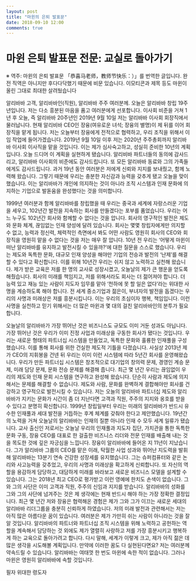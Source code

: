 ```yaml
---
layout: post
title: "마윈의 은퇴 발표문"
date: 2018-09-10 12:00
comments: true
---
```


# 마윈 은퇴 발표문 전문: 교실로 돌아가기
※ 역주: 마윈의 은퇴 발표문 「恭喜马老师，教师节快乐：）」를 번역한 글입니다. 완전 직역은 아니지만 후다다닥했기 때문에 비문 있습니다. 이모티콘과 제목 등도 마윈이 올린 그대로 최대한 살려뒀습니다

알리바바 고객, 알리바바인(직원), 알리바바 주주 여러분께.
오늘은 알리바바 창립 19주년입니다. 저는 다소 흥분된 마음을 품고 여러분에게 선포합니다. 이사회 비준을 거쳐 1년 후 오늘, 즉 알리바바 20주년인 2019년 9월 10일 저는 알리바바 이사회 회장직에서 물러납니다. 현재 알리비바 CEO인 장융(여유로운 녀석; 장융의 별명)이 제 뒤를 이어 회장직을 맡게 됩니다. 저는 오늘부터 장융에게 전적으로 협력하고, 우리 조직을 위해서 이임 작업에 들어가겠습니다. 2019년 9월 10일 이후 저는 2020년 주주총회까지 알리바바 이사회 이사직을 맡을 것입니다.
이는 제가 심사숙고하고, 성실히 준비한 10년의 계획입니다. 오늘 드디어 이 계획을 실현하게 됐습니다. 알리비바 파트너들의 동의에 감사드리고, 알리바바 이사회의 비준에도 감사드립니다. 또 모든 알리바바 동료와 그의 가족들에게도 감사드립니다. 과거 19년 동안 여러분은 저에게 신뢰와 지지를 보내줬고, 함께 노력해 왔습니다. 그렇기 때문에 우리는 충분한 자신감과 능력을 갖추게 됐고 오늘을 맞이했습니다. 이는 알리바바가 개인에 의지하는 것이 아니라 조직 시스템과 인재 문화에 의지하는 기업으로 발돋움을 완성했다는 것을 의미합니다.
 
1999년 여러분과 함께 알리바바를 창립했을 때 우리는 중국과 세계에 자랑스러운 기업을 세우고, 102년간 발전을 지속하는 회사를 만들겠다는 포부를 품었습니다. 우리는 어느 누구도 102년간 회사와 함께할 수 없다는 것을 압니다. 회사의 영구적인 발전은 제도와 문화 체계, 끊임없는 인재 양성에 달려 있습니다. 회사는 몇몇 창립자에게만 의지할 수 없고, 능력과 정신력, 체력적인 측면에서 봐도 어떤 사람도 영원히 회사의 CEO와 회장직을 영원히 맡을 수 없다는 것을 저는 매우 잘 압니다.
10년 전 우리는 ‘어떻게 마윈이 떠난 알리바바를 유지하고 발전시킬 수 있을까?’에 대한 질문을 스스로 했습니다. 우리는 제도와 독특한 문화, 대규모 인재 양성을 해야만 기업의 전승과 발전의 ‘난제’를 해결할 수 있다고 확신합니다. 이를 위해 10년간 우리는 쉬지 않고 노력하고 실천해 왔습니다.
제가 받은 교육은 저를 한 명의 교사로 성장시켰고, 오늘날의 제가 큰 행운을 얻도록 해줬습니다. 회사의 미래를 책임지고, 저를 위해서라도 회사는 더 젊어져야 합니다. 더 능력 있고 재능 있는 사람이 지도자 임무를 맡아 ‘천하에 못 할 일은 없다’라는 위대한 사명을 계승하도록 해야 합니다. 전 세계 중소기업과 젊은이, 부녀자의 발전을 돕겠다는 우리의 사명과 미래상은 저를 흥분시킵니다. 이는 우리의 초심이자 행복, 책임입니다. 이런 사명을 실천하고 믿기 위해서는 더 많은 마윈과 몇 대의 걸친 알리바바인의 분투가 필요합니다.
 
오늘날의 알리바바가 가장 뛰어난 것은 비즈니스도 규모도 이미 거둔 성과도 아닙니다. 가장 뛰어난 것은 우리가 이미 진정 사업과 미래상을 구동한 회사가 됐다는 것입니다. 우리는 새로운 형태의 파트너십 시스템을 만들었고, 독특한 문화와 훌륭한 인재풀을 구성했습니다. 이를 통해 회사를 위한 건실한 제도적 기틀을 다졌습니다. 사실상 2013년 제가 CEO의 지휘봉을 건넨 뒤 우리는 이미 이런 시스템에 따라 5년간 회사를 운영해왔습니다.
우리가 만든 파트너십 시스템은 창조적으로 대기업의 창의력 문제, 경영인 계승 문제, 미래 담당 문제, 문화 전승 문제를 해결해 줍니다. 최근 몇 년간 우리는 끊임없이 우리의 제도와 인재 문회 시스템을 연구하고 완성해 왔습니다. 단순히 사람과 제도에 의지해서는 문제를 해결할 수 없습니다. 제도와 사람, 문화를 완벽하게 결합해야만 회사를 건강하고 영구적으로 발전시킬 수 있습니다. 저는 오늘의 알리바바 파트너십 제도와 알리바바가 지키는 문화가 시간이 좀 더 지난다면 고객과 직원, 주주의 지지와 옹호를 받을 수 있다고 분명히 확신합니다.
1999년 창립일부터 우리는 미래의 알리바바가 반드시 유수한 인재풀과 세대 발전을 거듭하는 후계 체계를 갖춰야 한다고 제안했습니다. 19년간의 노력을 거쳐 오늘날의 알리바바는 인재의 질뿐 아니라 인재 수 모두 세계 일류가 됐습니다. 교사 출신인 저로서는 오늘날 우리의 인재풀과 지도자 집단, 가치관을 통한 독특한 문화 구동, 장융 CEO를 대표로 한 걸출한 비즈니스 리더와 전문 인재를 배출해 내는 것을 목도한 것에 깊은 자긍심을 느낍니다.
장융이 알리바바에 들어온 지 11년이 지났습니다. 그가 알리바바 그룹의 CEO를 맡은 이래, 탁월한 사업 성과와 뛰어난 지도력을 발휘해 알리바바는 13분기 연속 건강한 성장세를 유지했습니다. 그는 슈퍼컴퓨터와 같은 논리와 사고능력을 갖추었고, 우리의 사명과 미래상을 확고하게 신뢰합니다. 또 자신의 역할을 용감하게 담당하고, 대담하게 미래를 바라보고 새로운 비즈니스 모델을 설계할 수 있습니다.
그는 2018년 최고 CEO로 평가받고 이런 영예에 한치도 손색이 없습니다. 그와 그의 사단은 이미 고객과 직원, 주주의 신임과 지지를 받습니다. 알리바바의 성화를 그와 그의 사단에 넘겨주는 것은 제 생각에는 현재 반드시 해야 하는 가장 정확한 결정입니다. 최근 몇 년간 저와 장융은 협력해온 경험은 제가 그와 그가 이끄는 새로운 세대의 알리바바 리더그룹을 충분히 신뢰하게 하였습니다.
저의 미래 발전과 관련해서는 저는 아직 많은 아름다운 꿈이 있습니다. 여러분은 제가 가만히 쉬는 사람이 아니라는 것을 잘 알 것입니다. 알리바바의 파트너와 파트너십 조직 시스템을 위해 노력하고 공헌하는 역할을 계속해서 담당하는 것 외에도 제가 열렬히 사랑하고 저를 가장 흥분시키고 행복하게 하는 교육으로 돌아가려고 합니다. 다시 말해, 세계가 이렇게 크고, 제가 아직 젊은 데 많은 생각을 시도해볼 계획입니다. 만약에 이러한 꿈도 다 실현된다면요?
저는 여러분께 약속드릴 수 있습니다. 알리바바는 여태껏 한 번도 마윈에 속한 적이 없습니다. 그러나 마윈은 영원히 알리바바에 속할 것입니다.

필자 위대한 령도자
